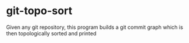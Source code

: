 # git-topo-sort
Given any git repository, this program builds a git commit graph which is then topologically sorted and printed
